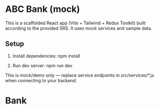 # ABC Bank (mock)

This is a scaffolded React app (Vite + Tailwind + Redux Toolkit) built according to the provided SRS.
It uses mock services and sample data.

## Setup

1. Install dependencies:
   npm install

2. Run dev server:
   npm run dev

This is mock/demo only — replace service endpoints in src/services/*.js when connecting to your backend.
# Bank
